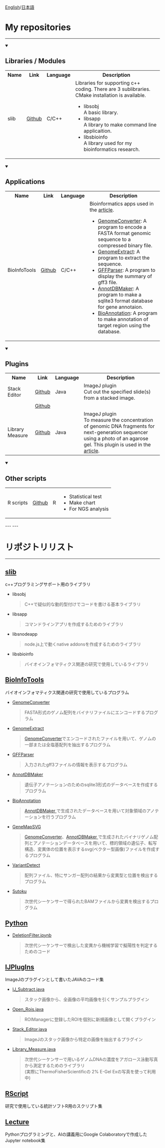 [English](#My-repositories)/[日本語](#リポジトリリスト)   

# My repositories
---
<details open>
  <summary><h2>Libraries / Modules</h2></summary>
  <table>
    <tr>
      <th>Name</th><th>Link</th><th>Language</th><th>Description</th>
    </tr>
    <tr>
      <td>slib</td>
      <td><a href="https://github.com/YujiSue/slib">Github</a></td>
      <td>C/C++</td>
      <td>Libraries for supporting c++ coding. There are 3 sublibraries.<br>CMake installation is available.<br>
      <ul>
        <li>libsobj <br> A basic library.</li>
        <li>libsapp <br> A library to make command line applicaition.</li>
        <li>libsbioinfo <br> A library used for my bioinformatics research. </li>
      </ul>
      </td> 
    </tr>
  </table>
</details>
<details open>
  <summary><h2>Applications</h2></summary>
  <table>
    <tr>
      <th>Name</th><th>Link</th><th>Language</th><th>Description</th>
    </tr>
    <tr>
      <td>BioInfoTools</td>
      <td><a href="https://github.com/YujiSue/BioInfoTools">Github</a></td>
      <td>C/C++</td>
      <td>Bioinformatics apps used in the <a href="https://pubmed.ncbi.nlm.nih.gov/33828169/"> article</a>.<br>
      <ul>
        <li><a href="https://github.com/YujiSue/BioInfoTools/tree/master/GenomeConverter">GenomeConverter</a>: A program to encode a FASTA format genomic sequence to a compressed binary file.</li>
        <li><a href="https://github.com/YujiSue/BioInfoTools/tree/master/GenomeExtract">GenomeExtract</a>: A program to extract the sequence.</li>
        <li><a href="https://github.com/YujiSue/BioInfoTools/tree/master/GFFParser">GFFParser</a>: A program to display the summary of gff3 file.</li>
        <li><a href="https://github.com/YujiSue/BioInfoTools/tree/master/AnnotDBMaker">AnnotDBMaker</a>: A program to make a sqlite3 format database for gene annotaion.</li>
        <li><a href="https://github.com/YujiSue/BioInfoTools/tree/master/BioAnnotation">BioAnnotation</a>: A program to make annotation of target region using the database.</li>
      </ul>
      </td> 
    </tr>
  </table>
</details>
<details open>
  <summary><h2>Plugins</h2></summary>  
  <table>
    <tr>
      <th>Name</th><th>Link</th><th>Language</th><th>Description</th>
    </tr>
    <tr>
      <td>Stack Editor</td>
      <td><a href="https://github.com/YujiSue/IJPlugIns/blob/master/Stack_Editor.java">Github</a></td>
      <td>Java</td>
      <td>ImageJ plugin<br/>
      Cut out the specified slide(s) from a stacked image.
      </td> 
    </tr>
    <tr>
      <td></td>
      <td><a href="">Github</a></td>
      <td></td>
      <td>
      </td> 
    </tr>
    <tr>
      <td>Library Measure</td>
      <td><a href="https://github.com/YujiSue/IJPlugIns/blob/master/Library_Measure.java">Github</a></td>
      <td>Java</td>
      <td>ImageJ plugin<br>
      To measure the concentration of genomic DNA fragments for next-generation sequencer using a photo of an agarose gel.
      This plugin is used in the <a href="https://pubmed.ncbi.nlm.nih.gov/33828169/"> article</a>.
      </td> 
    </tr>
  </table>
</details>
<details open>
  <summary><h2>Other scripts</h2></summary>
  <table>
    <tr>
      <td>R scripts</td>
      <td><a href="https://github.com/YujiSue/RScript">Github</a></td>
      <td>R</td>
      <td>
      <ul>
      <li><a ref="">Statistical test</a></li>
      <li><a ref="">Make chart</a></li>
      <li><a ref="https://github.com/YujiSue/RScript/tree/master/ngs">For NGS analysis</a></li>
      </ul>
      </td> 
    </tr>
  </table>
</details>
---
---

# リポジトリリスト 
---

## [slib](https://github.com/YujiSue/slib)

c++プログラミングサポート用のライブラリ  

* libsobj  
  > C++で疑似的な動的型付けでコードを書ける基本ライブラリ
  
* libsapp  
  > コマンドラインアプリを作成するためのライブラリ  

* libsnodeapp  
  > node.js上で動くnative addonsを作成するためのライブラリ  

* libsbioinfo  
  > バイオインフォマティクス関連の研究で使用しているライブラリ 

## [BioInfoTools](https://github.com/YujiSue/BioInfoTools)
バイオインフォマティクス関連の研究で使用しているプログラム

* [GenomeConverter](https://github.com/YujiSue/GenomeConverter)

  > FASTA形式のゲノム配列をバイナリファイルにエンコードするプログラム

* [GenomeExtract](https://github.com/YujiSue/BioInfoTools/tree/master/GenomeExtract)

  > [GenomeConverter](https://github.com/YujiSue/GenomeConverter)でエンコードされたファイルを用いて、ゲノムの一部または全塩基配列を抽出するプログラム


* [GFFParser](https://github.com/YujiSue/BioInfoTools/tree/master/GFFParser)

  > 入力されたgff3ファイルの情報を表示するプログラム

* [AnnotDBMaker ](https://github.com/YujiSue/BioInfoTools/tree/master/AnnotDBMaker)

  > 遺伝子アノテーションのためのsqlite3形式のデータベースを作成するプログラム

* [BioAnnotation](https://github.com/YujiSue/BioAnnotation)

  > [AnnotDBMaker ](https://github.com/YujiSue/BioInfoTools/tree/master/AnnotDBMaker)で生成されたデータベースを用いて対象領域のアノテーションを行うプログラム

* [GeneMapSVG](https://github.com/YujiSue/BioInfoTools/tree/master/GeneMapSVG)

  > [GenomeConverter](https://github.com/YujiSue/GenomeConverter)、[AnnotDBMaker ](https://github.com/YujiSue/BioInfoTools/tree/master/AnnotDBMaker)で生成されたバイナリゲノム配列とアノテーションデータベースを用いて、標的領域の遺伝子、転写構造、変異体の位置を表示するsvg(ベクター型画像)ファイルを作成するプログラム

* [VariantDetect](https://github.com/YujiSue/BioInfoTools/tree/master/VariantDetect)

  > 配列ファイル、特にサンガー配列の結果から変異型と位置を検出するプログラム

* [Sutoku](https://github.com/YujiSue/Sutoku)

  > 次世代シーケンサーで得られたBAMファイルから変異を検出するプログラム

## [Python](https://github.com/YujiSue/python)

* [DeletionFilter.ipynb](https://github.com/YujiSue/python/blob/master/DeletionFilter.ipynb)  
  
  > 次世代シーケンサーで検出した変異から機械学習で擬陽性を判定するためのコード

## [IJPlugIns](https://github.com/YujiSue/IJPlugIns)

ImageJのプラグインとして書いたJAVAのコード集

* [IJ_Subtract.java](https://github.com/YujiSue/IJPlugIns/blob/master/IJ_Subtract.java)  

  > スタック画像から、全画像の平均画像を引くサンプルプラグイン  
  
* [Open_Rois.java](https://github.com/YujiSue/IJPlugIns/blob/master/Open_Rois.java)  

  > ROIManagerに登録したROIを個別に新規画像として開くプラグイン

* [Stack_Editor.java](https://github.com/YujiSue/IJPlugIns/blob/master/Stack_Editor.java)  
  
  > ImageJのスタック画像から特定の画像を抽出するプラグイン  

* [Library_Measure.java](https://github.com/YujiSue/IJPlugIns/blob/master/Library_Measure.java)  

  > 次世代シーケンサーで用いるゲノムDNAの濃度をアガロース泳動写真から測定するためのライブラリ  
  (実際にThermoFisherScientificの 2% E-Gel Exの写真を使って利用中)

## [RScript](https://github.com/YujiSue/RScript)

研究で使用している統計ソフトR用のスクリプト集

## [Lecture](https://github.com/YujiSue/Lecture)

  Pythonプログラミングと、AIの講義用にGoogle Colaboratoryで作成したJupyter notebook集
